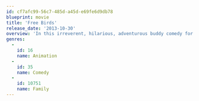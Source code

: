 ```yaml
---
id: cf7afc99-56c7-485d-a45d-e69fe6d9db78
blueprint: movie
title: 'Free Birds'
release_date: '2013-10-30'
overview: 'In this irreverent, hilarious, adventurous buddy comedy for audiences of all ages, directed by Jimmy Hayward (Horton Hears a Who!), two turkeys from opposite sides of the tracks must put aside their differences and team up to travel back in time to change the course of history - and get turkey off the holiday menu for good.'
genres:
  -
    id: 16
    name: Animation
  -
    id: 35
    name: Comedy
  -
    id: 10751
    name: Family
---
```

